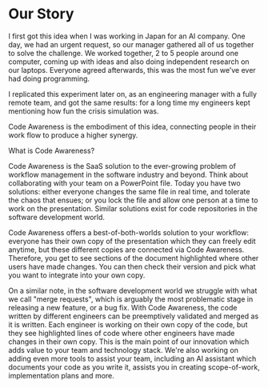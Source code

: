 Our Story
=========

I first got this idea when I was working in Japan for an AI company. One day, we had an urgent request, so our manager gathered all of us together to solve the challenge. We worked together, 2 to 5 people around one computer, coming up with ideas and also doing independent research on our laptops. Everyone agreed afterwards, this was the most fun we’ve ever had doing programming.

I replicated this experiment later on, as an engineering manager with a fully remote team, and got the same results: for a long time my engineers kept mentioning how fun the crisis simulation was.

Code Awareness is the embodiment of this idea, connecting people in their work flow to produce a higher synergy.

What is Code Awareness?

Code Awareness is the SaaS solution to the ever-growing problem of workflow management in the software industry and beyond. Think about collaborating with your team on a PowerPoint file. Today you have two solutions: either everyone changes the same file in real time, and tolerate the chaos that ensues; or you lock the file and allow one person at a time to work on the presentation. Similar solutions exist for code repositories in the software development world.

Code Awareness offers a best-of-both-worlds solution to your workflow: everyone has their own copy of the presentation which they can freely edit anytime, but these different copies are connected via Code Awareness. Therefore, you get to see sections of the document  highlighted where other users have made changes. You can then check their version and pick what you want to integrate into your own copy.

On a similar note, in the software development world we struggle with what we call "merge requests", which is arguably the most problematic stage in releasing a new feature, or a bug fix. With Code Awareness, the code written by different engineers can be preemptively validated and merged as it is written. Each engineer is working on their own copy of the code, but they see highlighted lines of code where other engineers have made changes in their own copy. This is the main point of our innovation which adds value to your team and technology stack. We're also working on adding even more tools to assist your team, including an AI assistant which documents your code as you write it, assists you in creating scope-of-work, implementation plans and more.


